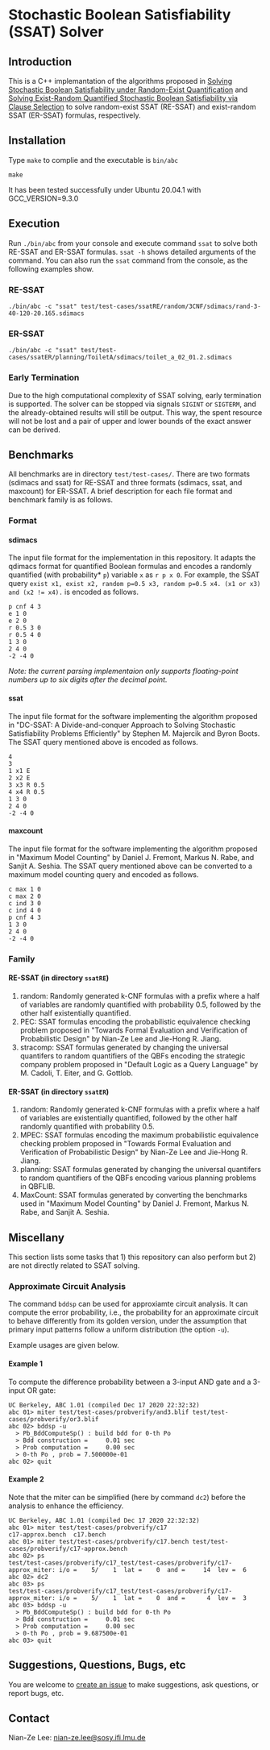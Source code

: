 # Stochastic Boolean Satisfiability (SSAT) Solver

## Introduction

This is a C++ implemantation of the algorithms proposed in [Solving Stochastic Boolean Satisfiability under Random-Exist Quantification](https://www.ijcai.org/proceedings/2017/0096.pdf) and [Solving Exist-Random Quantified Stochastic Boolean Satisfiability via Clause Selection](https://www.ijcai.org/proceedings/2018/0186.pdf) to solve random-exist SSAT (RE-SSAT) and exist-random SSAT (ER-SSAT) formulas, respectively.

## Installation

Type `make` to complie and the executable is `bin/abc`

```
make
```

It has been tested successfully under Ubuntu 20.04.1 with GCC_VERSION=9.3.0

## Execution

Run `./bin/abc` from your console and execute command `ssat` to solve both RE-SSAT and ER-SSAT formulas. `ssat -h` shows detailed arguments of the command.
You can also run the `ssat` command from the console, as the following examples show.

### RE-SSAT

```
./bin/abc -c "ssat" test/test-cases/ssatRE/random/3CNF/sdimacs/rand-3-40-120-20.165.sdimacs
```

### ER-SSAT

```
./bin/abc -c "ssat" test/test-cases/ssatER/planning/ToiletA/sdimacs/toilet_a_02_01.2.sdimacs
```

### Early Termination

Due to the high computational complexity of SSAT solving, early termination is supported. The solver can be stopped via signals `SIGINT` or `SIGTERM`, and the already-obtained results will still be output. This way, the spent resource will not be lost and a pair of upper and lower bounds of the exact answer can be derived.

## Benchmarks

All benchmarks are in directory `test/test-cases/`. There are two formats (sdimacs and ssat) for RE-SSAT and three formats (sdimacs, ssat, and maxcount) for ER-SSAT. A brief description for each file format and benchmark family is as follows.

### Format

#### sdimacs

The input file format for the implementation in this repository. It adapts the qdimacs format for quantified Boolean formulas and encodes a randomly quantified (with probability\* `p`) variable `x` as `r p x 0`. For example, the SSAT query `exist x1, exist x2, random p=0.5 x3, random p=0.5 x4. (x1 or x3) and (x2 != x4).` is encoded as follows.

```
p cnf 4 3
e 1 0
e 2 0
r 0.5 3 0
r 0.5 4 0
1 3 0
2 4 0
-2 -4 0
```

_Note: the current parsing implementaion only supports floating-point numbers up to six digits after the decimal point._

#### ssat

The input file format for the software implementing the algorithm proposed in "DC-SSAT: A Divide-and-conquer Approach to Solving Stochastic Satisfiability Problems Efficiently" by Stephen M. Majercik and Byron Boots. The SSAT query mentioned above is encoded as follows.

```
4
3
1 x1 E
2 x2 E
3 x3 R 0.5
4 x4 R 0.5
1 3 0
2 4 0
-2 -4 0
```

#### maxcount

The input file format for the software implementing the algorithm proposed in "Maximum Model Counting" by Daniel J. Fremont, Markus N. Rabe, and Sanjit A. Seshia. The SSAT query mentioned above can be converted to a maximum model counting query and encoded as follows.

```
c max 1 0
c max 2 0
c ind 3 0
c ind 4 0
p cnf 4 3
1 3 0
2 4 0
-2 -4 0
```

### Family

#### RE-SSAT (in directory `ssatRE`)

1. random: Randomly generated k-CNF formulas with a prefix where a half of variables are randomly quantified with probability 0.5, followed by the other half existentially quantified.
2. PEC: SSAT formulas encoding the probabilistic equivalence checking problem proposed in "Towards Formal Evaluation and Verification of Probabilistic Design" by Nian-Ze Lee and Jie-Hong R. Jiang.
3. stracomp: SSAT formulas generated by changing the universal quantifers to random quantifiers of the QBFs encoding the strategic company problem proposed in "Default Logic as a Query Language" by M. Cadoli, T. Eiter, and G. Gottlob.

#### ER-SSAT (in directory `ssatER`)

1. random: Randomly generated k-CNF formulas with a prefix where a half of variables are existentially quantified, followed by the other half randomly quantified with probability 0.5.
2. MPEC: SSAT formulas encoding the maximum probabilistic equivalence checking problem proposed in "Towards Formal Evaluation and Verification of Probabilistic Design" by Nian-Ze Lee and Jie-Hong R. Jiang.
3. planning: SSAT formulas generated by changing the universal quantifers to random quantifiers of the QBFs encoding various planning problems in QBFLIB.
4. MaxCount: SSAT formulas generated by converting the benchmarks used in "Maximum Model Counting" by Daniel J. Fremont, Markus N. Rabe, and Sanjit A. Seshia.

## Miscellany

This section lists some tasks that 1) this repository can also perform but 2) are not directly related to SSAT solving.

### Approximate Circuit Analysis

The command `bddsp` can be used for approxiamte circuit analysis. It can compute the error probability, i.e., the probability for an approximate circuit to behave differently from its golden version, under the assumption that primary input patterns follow a uniform distribution (the option `-u`).

Example usages are given below.

#### Example 1

To compute the difference probability between a 3-input AND gate and a 3-input OR gate:

```
UC Berkeley, ABC 1.01 (compiled Dec 17 2020 22:32:32)
abc 01> miter test/test-cases/probverify/and3.blif test/test-cases/probverify/or3.blif
abc 02> bddsp -u
  > Pb_BddComputeSp() : build bdd for 0-th Po
  > Bdd construction =     0.01 sec
  > Prob computation =     0.00 sec
  > 0-th Po , prob = 7.500000e-01
abc 02> quit
```

#### Example 2

Note that the miter can be simplified (here by command `dc2`) before the analysis to enhance the efficiency.

```
UC Berkeley, ABC 1.01 (compiled Dec 17 2020 22:32:32)
abc 01> miter test/test-cases/probverify/c17
c17-approx.bench  c17.bench
abc 01> miter test/test-cases/probverify/c17.bench test/test-cases/probverify/c17-approx.bench
abc 02> ps
test/test-cases/probverify/c17_test/test-cases/probverify/c17-approx_miter: i/o =    5/    1  lat =    0  and =     14  lev =  6
abc 02> dc2
abc 03> ps
test/test-cases/probverify/c17_test/test-cases/probverify/c17-approx_miter: i/o =    5/    1  lat =    0  and =      4  lev =  3
abc 03> bddsp -u
  > Pb_BddComputeSp() : build bdd for 0-th Po
  > Bdd construction =     0.01 sec
  > Prob computation =     0.00 sec
  > 0-th Po , prob = 9.687500e-01
abc 03> quit
```

## Suggestions, Questions, Bugs, etc

You are welcome to [create an issue](https://github.com/nianzelee/ssatABC/issues) to make suggestions, ask questions, or report bugs, etc.

## Contact

Nian-Ze Lee: nian-ze.lee@sosy.ifi.lmu.de
